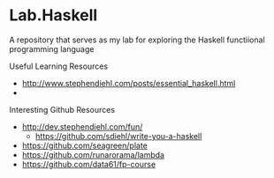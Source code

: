# Lab.Haskell
A repository that serves as my lab for exploring the Haskell functiional programming language

Useful Learning Resources
* http://www.stephendiehl.com/posts/essential_haskell.html
*

Interesting Github Resources
* http://dev.stephendiehl.com/fun/
  * https://github.com/sdiehl/write-you-a-haskell
* https://github.com/seagreen/plate
* https://github.com/runarorama/lambda
* https://github.com/data61/fp-course

